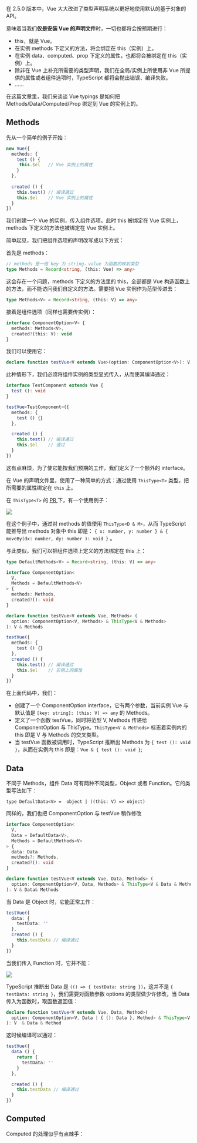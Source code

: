 在 2.5.0 版本中，Vue 大大改进了类型声明系统以更好地使用默认的基于对象的 API。

意味着当我们**仅是安装 Vue 的声明文件**时，一切也都将会按预期进行：

- this，就是 Vue。
- 在实例 methods 下定义的方法，将会绑定在 this（实例）上。
- 在实例 data、computed、prop 下定义的属性，也都将会被绑定在 this（实例）上。
- 除非在 Vue 上补充所需要的类型声明，我们在全局/实例上所使用非 Vue 所提供的属性或者组件选项时，TypeScript 都将会抛出错误、编译失败。
- ......

在这篇文章里，我们来谈谈 Vue typings 是如何把 Methods/Data/Computed/Prop 绑定到 Vue 的实例上的。

## Methods

先从一个简单的例子开始：

```typescript
new Vue({
  methods: {
    test () {
     this.$el   // Vue 实例上的属性
    }
  },
  
  created () {
    this.test() // 编译通过
    this.$el    // Vue 实例上的属性
  }
})
```

我们创建一个 Vue 的实例，传入组件选项。此时 this 被绑定在 Vue 实例上，methods 下定义的方法也被绑定在 Vue 实例上。

简单起见，我们把组件选项的声明改写成以下方式：

首先是 methods：

```typescript
// methods 是一组 key 为 string，value 为函数的映射类型
type Methods = Record<string, (this: Vue) => any>
```

这会存在一个问题，methods 下定义的方法里的 this，全部都是 Vue 构造函数上的方法，而不能访问我们自定义的方法。需要把 Vue 实例作为范型传进去：

```typescript
type Methods<V> = Record<string, (this: V) => any>
```

接着是组件选项（同样也需要传实例）：

```typescript
interface ComponentOption<V> {
  methods: Methods<V>,
  created?(this: V): void
}
```

我们可以使用它：

```typescript
declare function testVue<V extends Vue>(option: ComponentOption<V>): V
```

此种情形下，我们必须将组件实例的类型显式传入，从而使其编译通过：

```typescript 
interface TestComponent extends Vue {
  test (): void
}

testVue<TestComponent>({
  methods: {
    test () {}
  },

  created () {
    this.test() // 编译通过
    this.$el    // 通过
  }
})
```

这有点麻烦，为了使它能按我们预期的工作，我们定义了一个额外的 interface。

在 Vue 的声明文件里，使用了一种简单的方式：通过使用 `ThisType<T>` 类型，把所需要的属性绑定在 `this` 上。

在 `ThisType<T>` 的 [PR ](https://github.com/Microsoft/TypeScript/pull/14141) 下，有一个使用例子：


![](http://ovshyp9zv.bkt.clouddn.com/typescriptInVue/WechatIMG321.jpeg)

在这个例子中，通过对 methods 的值使用 `ThisType<D & M>`，从而 TypeScript 能推导出 methods 对象中 this 即是： `{ x: number, y: number } & { moveBy(dx: number, dy: number ): void }` 。

与此类似，我们可以把组件选项上定义的方法绑定在 this 上：

```typescript
type DefaultMethods<V> = Record<string, (this: V) => any>

interface ComponentOption<
  V,
  Methods = DefaultMethods<V>
> {
  methods: Methods,
  created?(): void
}

declare function testVue<V extends Vue, Methods> (
  option: ComponentOption<V, Methods> & ThisType<V & Methods>
): V & Methods

testVue({
  methods: {
    test () {}
  },
  created () {
    this.test() // 编译通过
    this.$el    // 实例上的属性
  }
})
```

在上面代码中，我们：

- 创建了一个 ComponentOption interface，它有两个参数，当前实例 Vue 与 默认值是 `[key: string]: (this: V) => any` 的 Methods。
- 定义了一个函数 testVue，同时将范型 V, Methods 传递给 ComponentOption 与 ThisType。`ThisType<V & Methods>` 标志着实例内的 this 即是 V 与 Methods 的交叉类型。
- 当 testVue 函数被调用时，TypeScript 推断出 Methods 为 `{ test (): void }`，从而在实例内 this 即是：`Vue & { test (): void }`;


## Data
不同于 Methods，组件 Data 可有两种不同类型，Object 或者 Function。它的类型写法如下：

```typescrpt
type DefaultData<V> =  object | ((this: V) => object)
```
同样的，我们也把 ComponentOption 与 testVue 稍作修改

```typescript
interface ComponentOption<
  V,
  Data = DefaultData<V>,
  Methods = DefaultMethods<V>
> {
  data: Data
  methods?: Methods,
  created?(): void
}

declare function testVue<V extends Vue, Data, Methods> (
  option: ComponentOption<V, Data, Methods> & ThisType<V & Data & Methods>
): V & Data& Methods

```

当 Data 是 Object 时，它能正常工作：

```typescript
testVue({
  data: {
    testData: ''
  },
  created () {
    this.testData // 编译通过
  }
})
```
当我们传入 Function 时，它并不能：

![](http://ovshyp9zv.bkt.clouddn.com/typescriptInVue/WechatIMG325.jpeg)

TypeScript 推断出 Data 是 `(() => { testData: string })`，这并不是 `{ testData: string }`，我们需要对函数参数 options 的类型做少许修改，当 Data 传入为函数时，取函数返回值：

```typescript
declare function testVue<V extends Vue, Data, Method>(
  option: ComponentOption<V, Data | { (): Data }, Method> & ThisType<V & Data & Method>
): V  & Data & Method
```

这时候编译可以通过：

```typescript
testVue({
  data () {
    return {
      testData: ''
    }
  },

  created () {
    this.testData // 编译通过
  }
})
```

## Computed


Computed 的处理似乎有点棘手：


